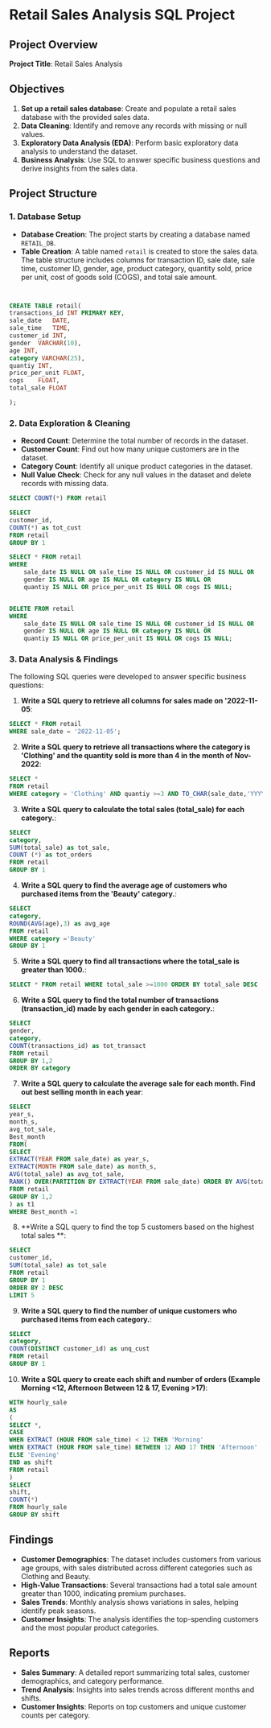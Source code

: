 # Retail Sales Analysis SQL Project

## Project Overview

**Project Title**: Retail Sales Analysis  

## Objectives

1. **Set up a retail sales database**: Create and populate a retail sales database with the provided sales data.
2. **Data Cleaning**: Identify and remove any records with missing or null values.
3. **Exploratory Data Analysis (EDA)**: Perform basic exploratory data analysis to understand the dataset.
4. **Business Analysis**: Use SQL to answer specific business questions and derive insights from the sales data.

## Project Structure

### 1. Database Setup

- **Database Creation**: The project starts by creating a database named `RETAIL_DB`.
- **Table Creation**: A table named `retail` is created to store the sales data. The table structure includes columns for transaction ID, sale date, sale time, customer ID, gender, age, product category, quantity sold, price per unit, cost of goods sold (COGS), and total sale amount.

```sql


CREATE TABLE retail(
transactions_id	INT PRIMARY KEY,
sale_date	DATE,
sale_time	TIME,
customer_id	INT,
gender	VARCHAR(10),
age	INT,
category VARCHAR(25),	
quantiy	INT,
price_per_unit FLOAT,	
cogs	FLOAT,
total_sale FLOAT

);
```

### 2. Data Exploration & Cleaning

- **Record Count**: Determine the total number of records in the dataset.
- **Customer Count**: Find out how many unique customers are in the dataset.
- **Category Count**: Identify all unique product categories in the dataset.
- **Null Value Check**: Check for any null values in the dataset and delete records with missing data.

```sql
SELECT COUNT(*) FROM retail

SELECT 
customer_id,
COUNT(*) as tot_cust
FROM retail
GROUP BY 1

SELECT * FROM retail
WHERE 
    sale_date IS NULL OR sale_time IS NULL OR customer_id IS NULL OR 
    gender IS NULL OR age IS NULL OR category IS NULL OR 
    quantiy IS NULL OR price_per_unit IS NULL OR cogs IS NULL;


DELETE FROM retail
WHERE 
    sale_date IS NULL OR sale_time IS NULL OR customer_id IS NULL OR 
    gender IS NULL OR age IS NULL OR category IS NULL OR 
    quantiy IS NULL OR price_per_unit IS NULL OR cogs IS NULL;
```

### 3. Data Analysis & Findings

The following SQL queries were developed to answer specific business questions:

1. **Write a SQL query to retrieve all columns for sales made on '2022-11-05**:
```sql
SELECT * FROM retail
WHERE sale_date = '2022-11-05';
```

2. **Write a SQL query to retrieve all transactions where the category is 'Clothing' and the quantity sold is more than 4 in the month of Nov-2022**:
```sql
SELECT *
FROM retail
WHERE category = 'Clothing' AND quantiy >=3 AND TO_CHAR(sale_date,'YYYY-MM')='2022-11'

```

3. **Write a SQL query to calculate the total sales (total_sale) for each category.**:
```sql
SELECT 
category,
SUM(total_sale) as tot_sale,
COUNT (*) as tot_orders
FROM retail
GROUP BY 1
```

4. **Write a SQL query to find the average age of customers who purchased items from the 'Beauty' category.**:
```sql
SELECT 
category,
ROUND(AVG(age),3) as avg_age
FROM retail
WHERE category ='Beauty'
GROUP BY 1
```

5. **Write a SQL query to find all transactions where the total_sale is greater than 1000.**:
```sql
SELECT * FROM retail WHERE total_sale >=1000 ORDER BY total_sale DESC
```

6. **Write a SQL query to find the total number of transactions (transaction_id) made by each gender in each category.**:
```sql
SELECT 
gender,
category,
COUNT(transactions_id) as tot_transact
FROM retail
GROUP BY 1,2
ORDER BY category
```

7. **Write a SQL query to calculate the average sale for each month. Find out best selling month in each year**:
```sql
SELECT
year_s,
month_s,
avg_tot_sale,
Best_month
FROM(
SELECT 
EXTRACT(YEAR FROM sale_date) as year_s,
EXTRACT(MONTH FROM sale_date) as month_s,
AVG(total_sale) as avg_tot_sale,
RANK() OVER(PARTITION BY EXTRACT(YEAR FROM sale_date) ORDER BY AVG(total_sale) DESC) as Best_month
FROM retail
GROUP BY 1,2
) as t1
WHERE Best_month =1
```

8. **Write a SQL query to find the top 5 customers based on the highest total sales **:
```sql
SELECT 
customer_id,
SUM(total_sale) as tot_sale
FROM retail 
GROUP BY 1
ORDER BY 2 DESC
LIMIT 5
```

9. **Write a SQL query to find the number of unique customers who purchased items from each category.**:
```sql
SELECT 
category,
COUNT(DISTINCT customer_id) as unq_cust
FROM retail
GROUP BY 1
```

10. **Write a SQL query to create each shift and number of orders (Example Morning <12, Afternoon Between 12 & 17, Evening >17)**:
```sql
WITH hourly_sale
AS
(
SELECT *,
CASE
WHEN EXTRACT (HOUR FROM sale_time) < 12 THEN 'Morning'
WHEN EXTRACT (HOUR FROM sale_time) BETWEEN 12 AND 17 THEN 'Afternoon'
ELSE 'Evening'
END as shift
FROM retail
)
SELECT
shift,
COUNT(*)
FROM hourly_sale
GROUP BY shift
```

## Findings

- **Customer Demographics**: The dataset includes customers from various age groups, with sales distributed across different categories such as Clothing and Beauty.
- **High-Value Transactions**: Several transactions had a total sale amount greater than 1000, indicating premium purchases.
- **Sales Trends**: Monthly analysis shows variations in sales, helping identify peak seasons.
- **Customer Insights**: The analysis identifies the top-spending customers and the most popular product categories.

## Reports

- **Sales Summary**: A detailed report summarizing total sales, customer demographics, and category performance.
- **Trend Analysis**: Insights into sales trends across different months and shifts.
- **Customer Insights**: Reports on top customers and unique customer counts per category.



